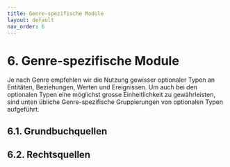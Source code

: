 ```yaml
---
title: Genre-spezifische Module
layout: default
nav_order: 6
---
```


# 6. Genre-spezifische Module

Je nach Genre empfehlen wir die Nutzung gewisser optionaler Typen an
Entitäten, Beziehungen, Werten und Ereignissen. Um auch bei den
optionalen Typen eine möglichst grosse Einheitlichkeit zu gewährleisten,
sind unten übliche Genre-spezifische Gruppierungen von optionalen Typen
aufgeführt.

## 6.1. Grundbuchquellen

## 6.2. Rechtsquellen